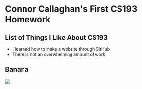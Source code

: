 # Connor Callaghan's First CS193 Homework

## List of Things I Like About CS193
- I learned how to make a website through GitHub
- There is not an overwhelming amount of work

## Banana
![](https://www.kroger.com/product/images/xlarge/front/0000000004011)
